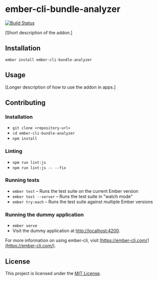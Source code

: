 ember-cli-bundle-analyzer
==============================================================================

[![Build Status](https://travis-ci.org/simonihmig/ember-cli-bundle-analyzer.svg?branch=master)](https://travis-ci.org/simonihmig/ember-cli-bundle-analyzer)

[Short description of the addon.]

Installation
------------------------------------------------------------------------------

```
ember install ember-cli-bundle-analyzer
```


Usage
------------------------------------------------------------------------------

[Longer description of how to use the addon in apps.]


Contributing
------------------------------------------------------------------------------

### Installation

* `git clone <repository-url>`
* `cd ember-cli-bundle-analyzer`
* `npm install`

### Linting

* `npm run lint:js`
* `npm run lint:js -- --fix`

### Running tests

* `ember test` – Runs the test suite on the current Ember version
* `ember test --server` – Runs the test suite in "watch mode"
* `ember try:each` – Runs the test suite against multiple Ember versions

### Running the dummy application

* `ember serve`
* Visit the dummy application at [http://localhost:4200](http://localhost:4200).

For more information on using ember-cli, visit [https://ember-cli.com/](https://ember-cli.com/).

License
------------------------------------------------------------------------------

This project is licensed under the [MIT License](LICENSE.md).
